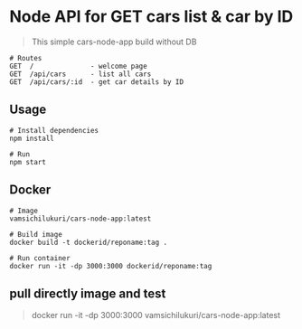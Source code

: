 # Node API for GET cars list & car by ID

> This simple cars-node-app build without DB

```
# Routes
GET  /              - welcome page
GET  /api/cars      - list all cars
GET  /api/cars/:id  - get car details by ID

```

## Usage

```
# Install dependencies
npm install

# Run
npm start

```

## Docker

```
# Image
vamsichilukuri/cars-node-app:latest

# Build image
docker build -t dockerid/reponame:tag .

# Run container
docker run -it -dp 3000:3000 dockerid/reponame:tag

```
## pull directly image and test
> docker run -it -dp 3000:3000 vamsichilukuri/cars-node-app:latest
